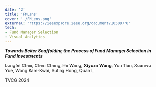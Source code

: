 ```yaml
---
date: '2'
title: 'FMLens'
cover: './FMLens.png'
external: 'https://ieeexplore.ieee.org/document/10509776'
tech:
- Fund Manager Selection
- Visual Analytics
---
```


***Towards Better Scaffolding the Process of Fund Manager Selection in Fund Investments***

Longfei Chen, Chen Cheng, He Wang, **Xiyuan Wang**, Yun Tian, Xuanwu Yue, Wong Kam-Kwai, Suting Hong, Quan Li

TVCG 2024